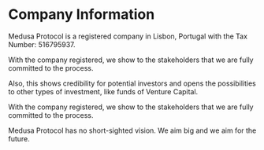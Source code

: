 # Company Information

Medusa Protocol is a registered company in Lisbon, Portugal with the Tax Number: 516795937.

With the company registered, we show to the stakeholders that we are fully committed to the process.

Also, this shows credibility for potential investors and opens the possibilities to other types of investment, like funds of Venture Capital.

With the company registered, we show to the stakeholders that we are fully committed to the process.

Medusa Protocol has no short-sighted vision. We aim big and we aim for the future.
